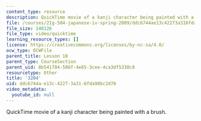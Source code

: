 ```yaml
---
content_type: resource
description: QuickTime movie of a kanji character being painted with a brush.
file: /courses/21g-504-japanese-iv-spring-2009/ddc6744ae13c42273a316fda98bc2d70_3204.mov
file_size: 140126
file_type: video/quicktime
learning_resource_types: []
license: https://creativecommons.org/licenses/by-nc-sa/4.0/
ocw_type: OCWFile
parent_title: Lesson 18
parent_type: CourseSection
parent_uid: 8b541784-586f-4e65-3cee-4ca3df5330c8
resourcetype: Other
title: '3204'
uid: ddc6744a-e13c-4227-3a31-6fda98bc2d70
video_metadata:
  youtube_id: null
---
```

QuickTime movie of a kanji character being painted with a brush.